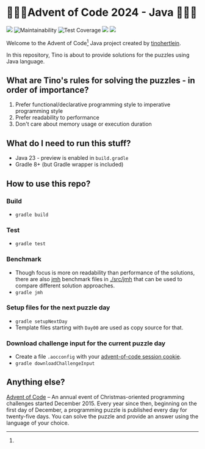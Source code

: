 # 🎄🎄🎄Advent of Code 2024 - Java 🎄🎄🎄

![](https://github.com/tinohertlein/advent-of-code-2024/actions/workflows/tests.yml/badge.svg)
![Maintainability](https://api.codeclimate.com/v1/badges/e8f5294ee66ff9e7efa5/maintainability)
![Test Coverage](https://api.codeclimate.com/v1/badges/e8f5294ee66ff9e7efa5/test_coverage)
![](https://img.shields.io/badge/days%20completed-25-red)
![](https://img.shields.io/badge/stars%20⭐-50-blue)

Welcome to the Advent of Code[^aoc] Java project created by [tinohertlein](https://github.com/tinohertlein).

In this repository, Tino is about to provide solutions for the puzzles using Java language.

## What are Tino's rules for solving the puzzles - in order of importance?

1. Prefer functional/declarative programming style to imperative programming style
2. Prefer readability to performance
3. Don't care about memory usage or execution duration

## What do I need to run this stuff?

- Java 23 - preview is enabled in `build.gradle`
- Gradle 8+ (but Gradle wrapper is included)

## How to use this repo?

### Build

- `gradle build`

### Test

- `gradle test`

### Benchmark

- Though focus is more on readability than performance of the solutions, there are also [jmh] benchmark files
  in [./src/jmh](./src/jmh/java/dev/hertlein/aoc2024) that can be used to compare different solution approaches.
- `gradle jmh`

### Setup files for the next puzzle day

- `gradle setupNextDay`
- Template files starting with `Day00` are used as copy source for that.

### Download challenge input for the current puzzle day

- Create a file `.aocconfig` with your [advent-of-code session cookie](https://letmegooglethat.com/?q=advent+of+code+session+cookie).
- `gradle downloadChallengeInput`

## Anything else?

[^aoc]:
[Advent of Code][aoc] – An annual event of Christmas-oriented programming challenges started December 2015.
Every year since then, beginning on the first day of December, a programming puzzle is published every day for
twenty-five days.
You can solve the puzzle and provide an answer using the language of your choice.

[aoc]: https://adventofcode.com

[jmh]: https://github.com/openjdk/jmh